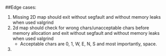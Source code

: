##Edge cases:
1. Missing 2D map should exit without segfault and without memory leaks when used valgrind
2. 2d map should check for wrong chars/unacceptable chars before memory allocation and exit without segfault and without memory leaks when used valgrind
   - Acceptable chars are 0, 1, W, E, N, S and most importantly, space.
3. 

